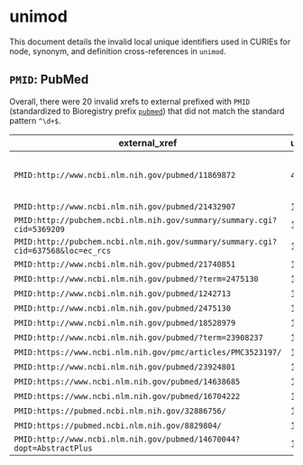 # unimod

This document details the invalid local unique identifiers used in CURIEs
for node, synonym, and definition cross-references in `unimod`.


## `PMID`: PubMed

Overall, there were 20 invalid
xrefs to external prefixed with `PMID` (standardized to Bioregistry
prefix [`pubmed`](https://bioregistry.io/pubmed)) that
did not match the standard pattern `^\d+$`.

| external_xref                                                                    |   usages_count | usages                                                                                                                                                                                                     |
|----------------------------------------------------------------------------------|----------------|------------------------------------------------------------------------------------------------------------------------------------------------------------------------------------------------------------|
| `PMID:http://www.ncbi.nlm.nih.gov/pubmed/11869872`                               |              4 | [UNIMOD:1281](https://bioregistry.io/UNIMOD:1281), [UNIMOD:1310](https://bioregistry.io/UNIMOD:1310), [UNIMOD:1315](https://bioregistry.io/UNIMOD:1315), [UNIMOD:1317](https://bioregistry.io/UNIMOD:1317) |
| `PMID:http://www.ncbi.nlm.nih.gov/pubmed/21432907`                               |              1 | [UNIMOD:1036](https://bioregistry.io/UNIMOD:1036)                                                                                                                                                          |
| `PMID:http://pubchem.ncbi.nlm.nih.gov/summary/summary.cgi?cid=5369209`           |              1 | [UNIMOD:1253](https://bioregistry.io/UNIMOD:1253)                                                                                                                                                          |
| `PMID:http://pubchem.ncbi.nlm.nih.gov/summary/summary.cgi?cid=637568&loc=ec_rcs` |              1 | [UNIMOD:1262](https://bioregistry.io/UNIMOD:1262)                                                                                                                                                          |
| `PMID:http://www.ncbi.nlm.nih.gov/pubmed/21740851`                               |              1 | [UNIMOD:1327](https://bioregistry.io/UNIMOD:1327)                                                                                                                                                          |
| `PMID:http://www.ncbi.nlm.nih.gov/pubmed/?term=2475130`                          |              1 | [UNIMOD:1380](https://bioregistry.io/UNIMOD:1380)                                                                                                                                                          |
| `PMID:http://www.ncbi.nlm.nih.gov/pubmed/1242713`                                |              1 | [UNIMOD:1381](https://bioregistry.io/UNIMOD:1381)                                                                                                                                                          |
| `PMID:http://www.ncbi.nlm.nih.gov/pubmed/2475130`                                |              1 | [UNIMOD:1381](https://bioregistry.io/UNIMOD:1381)                                                                                                                                                          |
| `PMID:http://www.ncbi.nlm.nih.gov/pubmed/18528979`                               |              1 | [UNIMOD:1382](https://bioregistry.io/UNIMOD:1382)                                                                                                                                                          |
| `PMID:http://www.ncbi.nlm.nih.gov/pubmed/?term=23908237`                         |              1 | [UNIMOD:1387](https://bioregistry.io/UNIMOD:1387)                                                                                                                                                          |
| `PMID:https://www.ncbi.nlm.nih.gov/pmc/articles/PMC3523197/`                     |              1 | [UNIMOD:1839](https://bioregistry.io/UNIMOD:1839)                                                                                                                                                          |
| `PMID:http://www.ncbi.nlm.nih.gov/pubmed/23924801`                               |              1 | [UNIMOD:1840](https://bioregistry.io/UNIMOD:1840)                                                                                                                                                          |
| `PMID:https://www.ncbi.nlm.nih.gov/pubmed/14638685`                              |              1 | [UNIMOD:1875](https://bioregistry.io/UNIMOD:1875)                                                                                                                                                          |
| `PMID:https://www.ncbi.nlm.nih.gov/pubmed/16704222`                              |              1 | [UNIMOD:1875](https://bioregistry.io/UNIMOD:1875)                                                                                                                                                          |
| `PMID:https://pubmed.ncbi.nlm.nih.gov/32886756/`                                 |              1 | [UNIMOD:2022](https://bioregistry.io/UNIMOD:2022)                                                                                                                                                          |
| `PMID:https://pubmed.ncbi.nlm.nih.gov/8829804/`                                  |              1 | [UNIMOD:2040](https://bioregistry.io/UNIMOD:2040)                                                                                                                                                          |
| `PMID:http://www.ncbi.nlm.nih.gov/pubmed/14670044?dopt=AbstractPlus`             |              1 | [UNIMOD:986](https://bioregistry.io/UNIMOD:986)                                                                                                                                                            |

